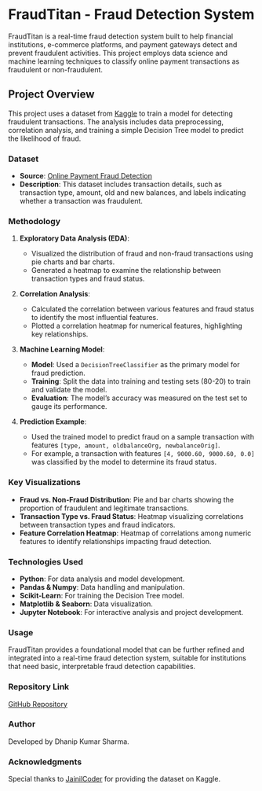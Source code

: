 # FraudTitan - Fraud Detection System

FraudTitan is a real-time fraud detection system built to help financial institutions, e-commerce platforms, and payment gateways detect and prevent fraudulent activities. This project employs data science and machine learning techniques to classify online payment transactions as fraudulent or non-fraudulent.

## Project Overview

This project uses a dataset from [Kaggle](https://www.kaggle.com/datasets/jainilcoder/online-payment-fraud-detection/data) to train a model for detecting fraudulent transactions. The analysis includes data preprocessing, correlation analysis, and training a simple Decision Tree model to predict the likelihood of fraud.

### Dataset

- **Source**: [Online Payment Fraud Detection](https://www.kaggle.com/datasets/jainilcoder/online-payment-fraud-detection/data)
- **Description**: This dataset includes transaction details, such as transaction type, amount, old and new balances, and labels indicating whether a transaction was fraudulent.

### Methodology

1. **Exploratory Data Analysis (EDA)**:
   - Visualized the distribution of fraud and non-fraud transactions using pie charts and bar charts.
   - Generated a heatmap to examine the relationship between transaction types and fraud status.

2. **Correlation Analysis**:
   - Calculated the correlation between various features and fraud status to identify the most influential features.
   - Plotted a correlation heatmap for numerical features, highlighting key relationships.

3. **Machine Learning Model**:
   - **Model**: Used a `DecisionTreeClassifier` as the primary model for fraud prediction.
   - **Training**: Split the data into training and testing sets (80-20) to train and validate the model.
   - **Evaluation**: The model’s accuracy was measured on the test set to gauge its performance.

4. **Prediction Example**:
   - Used the trained model to predict fraud on a sample transaction with features `[type, amount, oldbalanceOrg, newbalanceOrig]`.
   - For example, a transaction with features `[4, 9000.60, 9000.60, 0.0]` was classified by the model to determine its fraud status.

### Key Visualizations

- **Fraud vs. Non-Fraud Distribution**: Pie and bar charts showing the proportion of fraudulent and legitimate transactions.
- **Transaction Type vs. Fraud Status**: Heatmap visualizing correlations between transaction types and fraud indicators.
- **Feature Correlation Heatmap**: Heatmap of correlations among numeric features to identify relationships impacting fraud detection.

### Technologies Used

- **Python**: For data analysis and model development.
- **Pandas & Numpy**: Data handling and manipulation.
- **Scikit-Learn**: For training the Decision Tree model.
- **Matplotlib & Seaborn**: Data visualization.
- **Jupyter Notebook**: For interactive analysis and project development.

### Usage

FraudTitan provides a foundational model that can be further refined and integrated into a real-time fraud detection system, suitable for institutions that need basic, interpretable fraud detection capabilities.

### Repository Link

[GitHub Repository](https://github.com/dhanipkumarsharma/FraudTitan---Fraud-Detection-System)

### Author

Developed by Dhanip Kumar Sharma.

### Acknowledgments

Special thanks to [JainilCoder](https://www.kaggle.com/jainilcoder) for providing the dataset on Kaggle.
